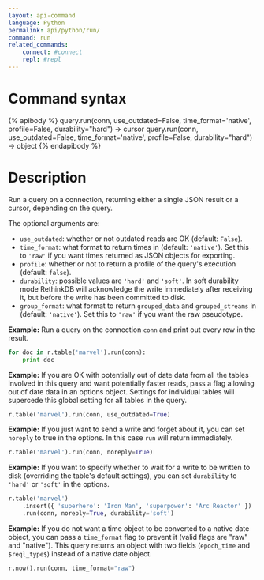 ```yaml
---
layout: api-command
language: Python
permalink: api/python/run/
command: run
related_commands:
    connect: #connect
    repl: #repl
---
```


# Command syntax #

{% apibody %}
query.run(conn, use_outdated=False, time_format='native', profile=False, durability="hard") &rarr; cursor
query.run(conn, use_outdated=False, time_format='native', profile=False, durability="hard") &rarr; object
{% endapibody %}

# Description #

Run a query on a connection, returning either a single JSON result or
a cursor, depending on the query.

The optional arguments are:

- `use_outdated`: whether or not outdated reads are OK (default: `False`).
- `time_format`: what format to return times in (default: `'native'`).
  Set this to `'raw'` if you want times returned as JSON objects for exporting.
- `profile`: whether or not to return a profile of the query's
  execution (default: `false`).
- `durability`: possible values are `'hard'` and `'soft'`. In soft durability mode RethinkDB
will acknowledge the write immediately after receiving it, but before the write has
been committed to disk.
- `group_format`: what format to return `grouped_data` and `grouped_streams` in (default: `'native'`).
  Set this to `'raw'` if you want the raw pseudotype.


__Example:__ Run a query on the connection `conn` and print out every
row in the result.

```py
for doc in r.table('marvel').run(conn):
    print doc
```

__Example:__ If you are OK with potentially out of date data from all
the tables involved in this query and want potentially faster reads,
pass a flag allowing out of date data in an options object. Settings
for individual tables will supercede this global setting for all
tables in the query.

```py
r.table('marvel').run(conn, use_outdated=True)
```


__Example:__ If you just want to send a write and forget about it, you
can set `noreply` to true in the options. In this case `run` will
return immediately.

```py
r.table('marvel').run(conn, noreply=True)
```


__Example:__ If you want to specify whether to wait for a write to be
written to disk (overriding the table's default settings), you can set
`durability` to `'hard'` or `'soft'` in the options.

```py
r.table('marvel')
    .insert({ 'superhero': 'Iron Man', 'superpower': 'Arc Reactor' })
    .run(conn, noreply=True, durability='soft')
```


__Example:__ If you do not want a time object to be converted to a
native date object, you can pass a `time_format` flag to prevent it
(valid flags are "raw" and "native"). This query returns an object
with two fields (`epoch_time` and `$reql_type$`) instead of a native date
object.

```py
r.now().run(conn, time_format="raw")
```


